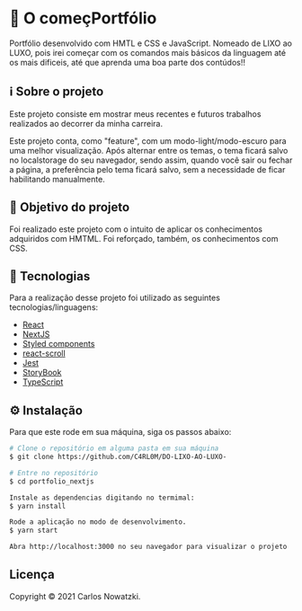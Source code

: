 # 🚀 O começPortfólio
Portfólio desenvolvido com HMTL e CSS e JavaScript.
Nomeado de LIXO ao LUXO, pois irei começar com os comandos mais básicos da linguagem até os mais dificeis, até que aprenda uma boa parte dos contúdos!!

## ℹ️ Sobre o projeto 
Este projeto consiste em mostrar meus recentes e futuros trabalhos realizados ao decorrer da minha carreira.

Este projeto conta, como "feature", com um modo-light/modo-escuro para uma melhor visualização. Após alternar entre os temas, o tema ficará salvo no localstorage do seu navegador, sendo assim, quando você sair ou fechar a página, a preferência pelo tema ficará salvo, sem a necessidade de ficar habilitando manualmente.


## 🎯 Objetivo do projeto
Foi realizado este projeto com o intuito de aplicar os conhecimentos adquiridos com HMTML. Foi reforçado, também, os conhecimentos com CSS.

## 📝 Tecnologias 
Para a realização desse projeto foi utilizado as seguintes tecnologias/linguagens: 

- [React](https://pt-br.reactjs.org/)
- [NextJS](https://nextjs.org/) 
- [Styled components](https://styled-components.com)
- [react-scroll](https://www.npmjs.com/package/react-scroll)
- [Jest](https://jestjs.io/)
- [StoryBook](https://storybook.js.org/)
- [TypeScript](https://www.typescriptlang.org/)

## ⚙️ Instalação
Para que este rode em sua máquina, siga os passos abaixo:

```bash
# Clone o repositório em alguma pasta em sua máquina
$ git clone https://github.com/C4RL0M/DO-LIXO-AO-LUXO-

# Entre no repositório
$ cd portfolio_nextjs

Instale as dependencias digitando no termimal:
$ yarn install

Rode a aplicação no modo de desenvolvimento.
$ yarn start

Abra http://localhost:3000 no seu navegador para visualizar o projeto
```


## Licença
Copyright © 2021 Carlos Nowatzki.
